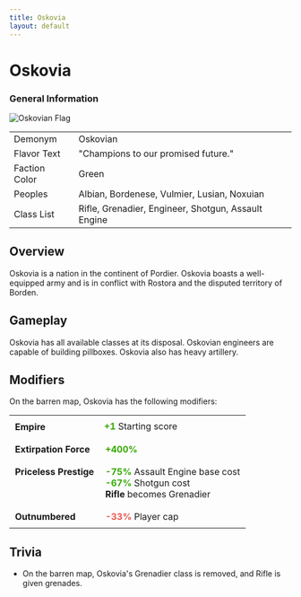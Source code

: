 ```yaml
---
title: Oskovia
layout: default
---
```


<div class="main-content">
  <h1>Oskovia</h1>

  <div class="infobox">
    <h3>General Information</h3>
    <img src="/images/Oskovianflag.webp" alt="Oskovian Flag" />
    <table>
      <tr>
        <td>Demonym</td>
        <td>Oskovian</td>
      </tr>
      <tr>
        <td>Flavor Text</td>
        <td>"Champions to our promised future."</td>
      </tr>
      <tr>
        <td>Faction Color</td>
        <td>Green</td>
      </tr>
      <tr>
        <td>Peoples</td>
        <td>Albian, Bordenese, Vulmier, Lusian, Noxuian</td>
      </tr>
      <tr>
        <td>Class List</td>
        <td>Rifle, Grenadier, Engineer, Shotgun, Assault Engine</td>
      </tr>
    </table>
  </div>

  <div class="section">
    <h2>Overview</h2>
    <p>
      Oskovia is a nation in the continent of Pordier. Oskovia boasts a well-equipped army and is in
      conflict with Rostora and the disputed territory of Borden.
    </p>
  </div>

  <div class="section">
    <h2>Gameplay</h2>
    <p>
      Oskovia has all available classes at its disposal. Oskovian engineers are capable of building
      pillboxes. Oskovia also has heavy artillery.
    </p>
  </div>

  <div class="section">
    <h2>Modifiers</h2>
    <p>On the barren map, Oskovia has the following modifiers:</p>
    <table style="border-collapse: collapse">
      <tr style="padding: 10px 0">
        <td style="vertical-align: top; padding: 10px">
          <strong>Empire</strong>
        </td>
        <td>
          <strong><span style="color: #34aa01">+1</span></strong>
          Starting score
        </td>
      </tr>
      <tr style="padding: 10px 0">
        <td style="vertical-align: top; padding: 10px">
          <strong>Extirpation Force</strong>
        </td>
        <td style="vertical-align: top; padding: 10px">
          <strong><span style="color: #34aa01">+400%</span></strong>
        </td>
      </tr>
      <tr style="padding: 10px 0">
        <td style="vertical-align: top; padding: 10px">
          <strong>Priceless Prestige</strong>
        </td>
        <td style="vertical-align: top; padding: 10px">
          <strong><span style="color: #34aa01">-75%</span></strong>
          Assault Engine base cost<br />
          <strong><span style="color: #34aa01">-67%</span></strong>
          Shotgun cost<br />
          <strong><span>Rifle</span></strong>
          becomes Grenadier<br />
        </td>
      </tr>
      <tr style="padding: 10px 0">
        <td style="vertical-align: top; padding: 10px">
          <strong>Outnumbered</strong>
        </td>
        <td style="vertical-align: top; padding: 10px">
          <strong><span style="color: #ea574f">-33%</span></strong>
          Player cap
        </td>
      </tr>
    </table>
  </div>

  <div class="section">
    <h2>Trivia</h2>
    <ul>
      <li>On the barren map, Oskovia's Grenadier class is removed, and Rifle is given grenades.</li>
    </ul>
  </div>
</div>
